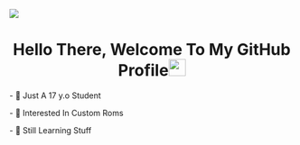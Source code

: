 <a href="https://www.youtube.com/watch?v=dQw4w9WgXcQ"><img src="https://user-images.githubusercontent.com/73097560/115834477-dbab4500-a447-11eb-908a-139a6edaec5c.gif"></a>

<h1 align="center">Hello There, Welcome To My GitHub Profile<img src="https://github.com/souvikguria98/souvikguria98/blob/master/Hi.gif" width="30"> </h1>
<p align="left">
- 🔭 Just A 17 y.o Student
</p>
<p align="left">
- 🌱 Interested In Custom Roms 
</p>
<p align="left">
- 💬 Still Learning Stuff
</p>

